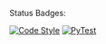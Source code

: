 
Status Badges:
<div>
    <a href="https://github.com/N-Friederich/aida_retreat_24/actions/workflows/pre-commit.yml"><img src="https://github.com/N-Friederich/aida_retreat_24/actions/workflows/pre-commit.yml/badge.svg" alt="Code Style"></a>
    <a href="https://github.com/N-Friederich/aida_retreat_24/actions/workflows/ci.yml"><img src="https://github.com/N-Friederich/database/aida_retreat_24/workflows/ci.yml/badge.svg" alt="PyTest"></a>
</div>
